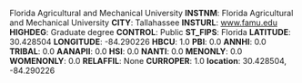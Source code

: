 
Florida Agricultural and Mechanical University
**INSTNM**: Florida Agricultural and Mechanical University
**CITY**: Tallahassee
**INSTURL**: www.famu.edu
**HIGHDEG**: Graduate degree
**CONTROL**: Public
**ST_FIPS**: Florida
**LATITUDE**: 30.428504
**LONGITUDE**: -84.290226
**HBCU**: 1.0
**PBI**: 0.0
**ANNHI**: 0.0
**TRIBAL**: 0.0
**AANAPII**: 0.0
**HSI**: 0.0
**NANTI**: 0.0
**MENONLY**: 0.0
**WOMENONLY**: 0.0
**RELAFFIL**: None
**CURROPER**: 1.0
**location**: 30.428504, -84.290226